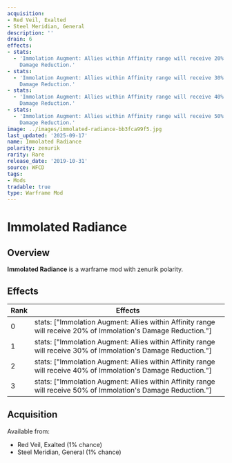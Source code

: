 ```yaml
---
acquisition:
- Red Veil, Exalted
- Steel Meridian, General
description: ''
drain: 6
effects:
- stats:
  - 'Immolation Augment: Allies within Affinity range will receive 20% of Immolation''s
    Damage Reduction.'
- stats:
  - 'Immolation Augment: Allies within Affinity range will receive 30% of Immolation''s
    Damage Reduction.'
- stats:
  - 'Immolation Augment: Allies within Affinity range will receive 40% of Immolation''s
    Damage Reduction.'
- stats:
  - 'Immolation Augment: Allies within Affinity range will receive 50% of Immolation''s
    Damage Reduction.'
image: ../images/immolated-radiance-bb3fca99f5.jpg
last_updated: '2025-09-17'
name: Immolated Radiance
polarity: zenurik
rarity: Rare
release_date: '2019-10-31'
source: WFCD
tags:
- Mods
tradable: true
type: Warframe Mod
---
```


# Immolated Radiance

## Overview

**Immolated Radiance** is a warframe mod with zenurik polarity.

## Effects

| Rank | Effects |
|------|----------|
| 0 | stats: ["Immolation Augment: Allies within Affinity range will receive 20% of Immolation's Damage Reduction."] |
| 1 | stats: ["Immolation Augment: Allies within Affinity range will receive 30% of Immolation's Damage Reduction."] |
| 2 | stats: ["Immolation Augment: Allies within Affinity range will receive 40% of Immolation's Damage Reduction."] |
| 3 | stats: ["Immolation Augment: Allies within Affinity range will receive 50% of Immolation's Damage Reduction."] |

## Acquisition

Available from:
- Red Veil, Exalted (1% chance)
- Steel Meridian, General (1% chance)


